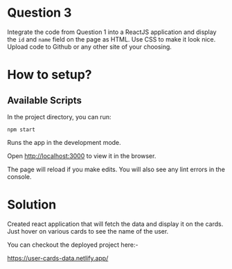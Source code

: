 # Question 3

Integrate the code from Question 1 into a ReactJS application and display the `id` and `name` field on the page as HTML. Use CSS to make it look nice. Upload code to Github or any other site of your choosing. 

# How to setup?

## Available Scripts

In the project directory, you can run:

```npm start```

Runs the app in the development mode.

Open [http://localhost:3000](http://localhost:3000) to view it in the browser.

The page will reload if you make edits. You will also see any lint errors in the console.

# Solution

Created react application that will fetch the data and display it on the cards. Just hover on various cards to see the name of the user.

You can checkout the deployed project here:-  

https://user-cards-data.netlify.app/
